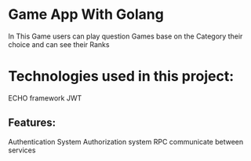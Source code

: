 # Game App With Golang
In This Game users can play question Games base on the Category their  choice
and can see their Ranks


# Technologies used in this project:
ECHO framework
JWT


## Features:
Authentication System
Authorization system
RPC communicate between services

